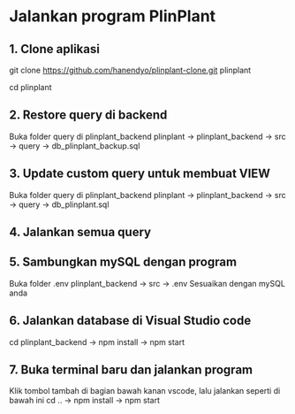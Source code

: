 # Jalankan program PlinPlant

## 1. Clone aplikasi

git clone https://github.com/hanendyo/plinplant-clone.git plinplant

cd plinplant

## 2. Restore query di backend

Buka folder query di plinplant_backend
plinplant -> plinplant_backend -> src -> query -> db_plinplant_backup.sql

## 3. Update custom query untuk membuat VIEW

Buka folder query di plinplant_backend
plinplant -> plinplant_backend -> src -> query -> db_plinplant.sql

## 4. Jalankan semua query

## 5. Sambungkan mySQL dengan program

Buka folder .env
plinplant_backend -> src -> .env
Sesuaikan dengan mySQL anda

## 6. Jalankan database di Visual Studio code

cd plinplant_backend -> npm install -> npm start

## 7. Buka terminal baru dan jalankan program

Klik tombol tambah di bagian bawah kanan vscode, lalu jalankan seperti di bawah ini
cd .. -> npm install -> npm start
